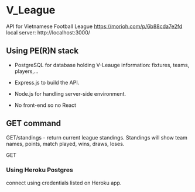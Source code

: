 # V_League
API for Vietnamese Football League
https://morioh.com/p/6b88cda7e2fd
local server: http://localhost:3000/


## Using PE(R)N stack

- PostgreSQL for database holding V-Leauge information: fixtures, teams, players,...

- Express.js to build the API.

- Node.js for handling server-side environment.

- No front-end so no React

## GET command
GET/standings - return current league standings. Standings will show team names, points, match played, wins, draws, loses.

GET

### Using Heroku Postgres
connect using credentials listed on Heroku app.



